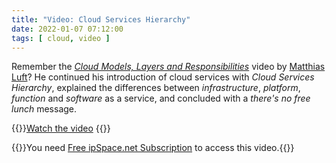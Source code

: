 ```yaml
---
title: "Video: Cloud Services Hierarchy"
date: 2022-01-07 07:12:00
tags: [ cloud, video ]
---
```

Remember the *[Cloud Models, Layers and Responsibilities](/2019/12/video-cloud-models-layers-and.html)* video by [Matthias Luft](https://www.ipspace.net/Author:Matthias_Luft)? He continued his introduction of cloud services with *Cloud Services Hierarchy*, explained the differences between *infrastructure*, *platform*, *function* and *software* as a service, and concluded with a *there's no free lunch* message.

{{<jump>}}[Watch the video](https://my.ipspace.net/bin/get/Cloud101/2%20-%20Cloud%20Services%20Hierarchy.mp4?doccode=Cloud101)
{{</jump>}}

{{<note free>}}You need [Free ipSpace.net Subscription](https://www.ipspace.net/Subscription/Free) to access this video.{{</note>}}